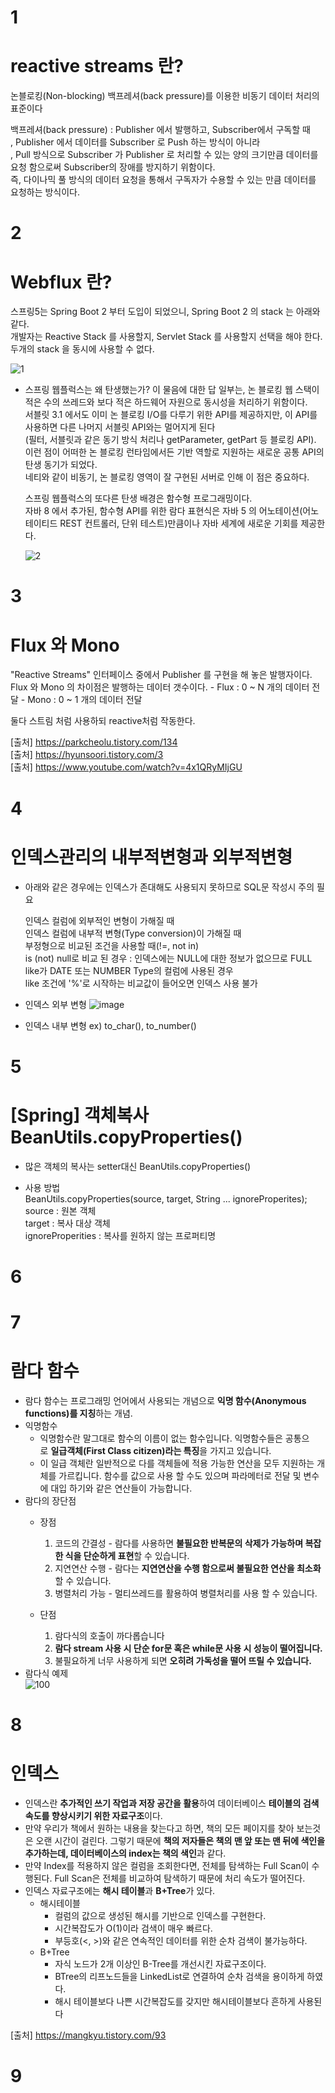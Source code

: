 # 1
# reactive streams 란?
  논블로킹(Non-blocking) 백프레셔(back pressure)를 이용한 비동기 데이터 처리의 표준이다
  
  백프레셔(back pressure) : Publisher 에서 발행하고, Subscriber에서 구독할 때  
  , Publisher 에서 데이터를 Subscriber 로 Push 하는 방식이 아니라   
  , Pull 방식으로 Subscriber 가 Publisher 로 처리할 수 있는 양의 크기만큼 데이터를 요청 함으로써 Subscriber의 장애를 방지하기 위함이다.   
  즉, 다이나믹 풀 방식의 데이터 요청을 통해서 구독자가 수용할 수 있는 만큼 데이터를 요청하는 방식이다.   

# 2
# Webflux 란?
  스프링5는 Spring Boot 2 부터 도입이 되었으니, Spring Boot 2 의 stack 는 아래와 같다.   
  개발자는 Reactive Stack 를 사용할지, Servlet Stack 를 사용할지 선택을 해야 한다. 두개의 stack 을 동시에 사용할 수 없다.
  
  ![1](https://user-images.githubusercontent.com/20812458/144557919-9cd4f741-ed00-486e-8e00-aa9e9ffb37ab.png)
  
  * 스프링 웹플럭스는 왜 탄생했는가?
    이 물음에 대한 답 일부는, 논 블로킹 웹 스택이 적은 수의 쓰레드와 보다 적은 하드웨어 자원으로 동시성을 처리하기 위함이다.   
    서블릿 3.1 에서도 이미 논 블로킹 I/O를 다루기 위한 API를 제공하지만, 이 API를 사용하면 다른 나머지 서블릿 API와는 멀어지게 된다   
    (필터, 서블릿과 같은 동기 방식 처리나 getParameter, getPart 등 블로킹 API).   
    이런 점이 어떠한 논 블로킹 런타임에서든 기반 역할로 지원하는 새로운 공통 API의 탄생  동기가 되었다.   
    네티와 같이 비동기, 논 블로킹 영역이 잘 구현된 서버로 인해 이 점은 중요하다.   
    
    스프링 웹플럭스의 또다른 탄생 배경은 함수형 프로그래밍이다.   
    자바 8 에서 추가된, 함수형 API를 위한 람다 표현식은 자바 5 의 어노테이션(어노테이티드 REST 컨트롤러, 단위 테스트)만큼이나 자바 세계에 새로운 기회를 제공한다.   
    
    ![2](https://user-images.githubusercontent.com/20812458/144559369-a615efb2-f38d-4dc9-9dfd-d9c1ab8c3a6d.png)
  
# 3
# Flux 와 Mono

  "Reactive Streams" 인터페이스 중에서 Publisher 를 구현을 해 놓은 발행자이다.
  Flux 와 Mono 의 차이점은 발행하는 데이터 갯수이다.
    - Flux : 0 ~ N 개의 데이터 전달
    - Mono : 0 ~ 1 개의 데이터 전달
    
   둘다 스트림 처럼 사용하되 reactive처럼 작동한다.
   

[출처] https://parkcheolu.tistory.com/134   
[출처] https://hyunsoori.tistory.com/3   
[출처] https://www.youtube.com/watch?v=4x1QRyMIjGU

# 4
# 인덱스관리의 내부적변형과 외부적변형

  * 아래와 같은 경우에는 인덱스가 존대해도 사용되지 못하므로 SQL문 작성시 주의 필요

    인덱스 컬럼에 외부적인 변형이 가해질 때   
    인덱스 컬럼에 내부적 변형(Type conversion)이 가해질 때   
    부정형으로 비교된 조건을 사용할 때(!=, not in)   
    is (not) null로 비교 된 경우 : 인덱스에는 NULL에 대한 정보가 없으므로 FULL   
    like가 DATE 또는 NUMBER Type의 컬럼에 사용된 경우   
    like 조건에 '%'로 시작하는 비교값이 들어오면 인덱스 사용 불가   

 * 인덱스 외부 변형
 ![image](https://user-images.githubusercontent.com/43867297/144713355-ad85c0f4-49b1-4cfa-ae9d-22b665f0e05b.png)

 * 인덱스 내부 변형 
 ex) to_char(), to_number()
  

# 5
# [Spring] 객체복사 BeanUtils.copyProperties()

 * 많은 객체의 복사는 setter대신 BeanUtils.copyProperties()

 * 사용 방법   
   BeanUtils.copyProperties(source, target, String ... ignoreProperites);   
   source : 원본 객체   
   target :  복사 대상 객체   
   ignoreProperities : 복사를 원하지 않는 프로퍼티명   


# 6

# 7
# 람다 함수
- 람다 함수는 프로그래밍 언어에서 사용되는 개념으로 **익명 함수(Anonymous functions)를 지칭**하는 개념.
- 익명함수
    - 익명함수란 말그대로 함수의 이름이 없는 함수입니다. 익명함수들은 공통으로 **일급객체(First Class citizen)라는 특징**을 가지고 있습니다.
    - 이 일급 객체란 일반적으로 다를 객체들에 적용 가능한 연산을 모두 지원하는 개체를 가르킵니다. 함수를 값으로 사용 할 수도 있으며 파라메터로 전달 및 변수에 대입 하기와 같은 연산들이 가능합니다.
- 람다의 장단점
    - 장점
        1. 코드의 간결성 - 람다를 사용하면 **불필요한 반복문의 삭제가 가능하며 복잡한 식을 단순하게 표현**할 수 있습니다.
        2. 지연연산 수행 - 람다는 **지연연산을 수행 함으로써 불필요한 연산을 최소화** 할 수 있습니다.
        3. 병렬처리 가능 - 멀티쓰레드를 활용하여 병렬처리를 사용 할 수 있습니다.
        
    - 단점
        1. 람다식의 호출이 까다롭습니다
        2. **람다 stream 사용 시 단순 for문 혹은 while문 사용 시 성능이 떨어집니다.**
        3. 불필요하게 너무 사용하게 되면 **오히려 가독성을 떨어 뜨릴 수 있습니다.**
- 람다식 예제  
![100](https://user-images.githubusercontent.com/22884224/144715537-a1af8fbd-b911-4caf-9400-f683449fe6c6.png)


# 8
# 인덱스
- 인덱스란 **추가적인 쓰기 작업과 저장 공간을 활용**하여 데이터베이스 **테이블의 검색 속도를 향상시키기 위한 자료구조**이다.
- 만약 우리가 책에서 원하는 내용을 찾는다고 하면, 책의 모든 페이지를 찾아 보는것은 오랜 시간이 걸린다. 그렇기 때문에 **책의 저자들은 책의 맨 앞 또는 맨 뒤에 색인을 추가하는데, 데이터베이스의 index는 책의 색인**과 같다.
- 만약 Index를 적용하지 않은 컬럼을 조회한다면, 전체를 탐색하는 Full Scan이 수행된다. Full Scan은 전체를 비교하여 탐색하기 때문에 처리 속도가 떨어진다.
- 인덱스 자료구조에는 **해시 테이블**과 **B+Tree**가 있다.
    - 해시테이블
        - 컬럼의 값으로 생성된 해시를 기반으로 인덱스를 구현한다.
        - 시간복잡도가 O(1)이라 검색이 매우 빠르다.
        - 부등호(<, >)와 같은 연속적인 데이터를 위한 순차 검색이 불가능하다.
    - B+Tree
        - 자식 노드가 2개 이상인 B-Tree를 개선시킨 자료구조이다.
        - BTree의 리프노드들을 LinkedList로 연결하여 순차 검색을 용이하게 하였다.
        - 해시 테이블보다 나쁜 시간복잡도를 갖지만 해시테이블보다 흔하게 사용된다
    
[출처] https://mangkyu.tistory.com/93

# 9
